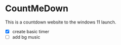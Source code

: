 # CountMeDown
This is a countdown website to the windows 11 launch.

- [x] create basic timer
- [ ] add bg music 
